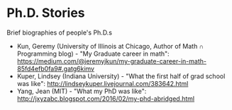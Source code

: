 # Ph.D. Stories
Brief biographies of people's Ph.D.s

* Kun, Geremy (University of Illinois at Chicago, Author of Math ∩ Programming blog) - "My Graduate career in math": https://medium.com/@jeremyjkun/my-graduate-career-in-math-85fd4efb0fa9#.gatg6kimv
* Kuper, Lindsey (Indiana University) - "What the first half of grad school was like": http://lindseykuper.livejournal.com/383642.html
* Yang, Jean (MIT) - "What my PhD was like": http://jxyzabc.blogspot.com/2016/02/my-phd-abridged.html
